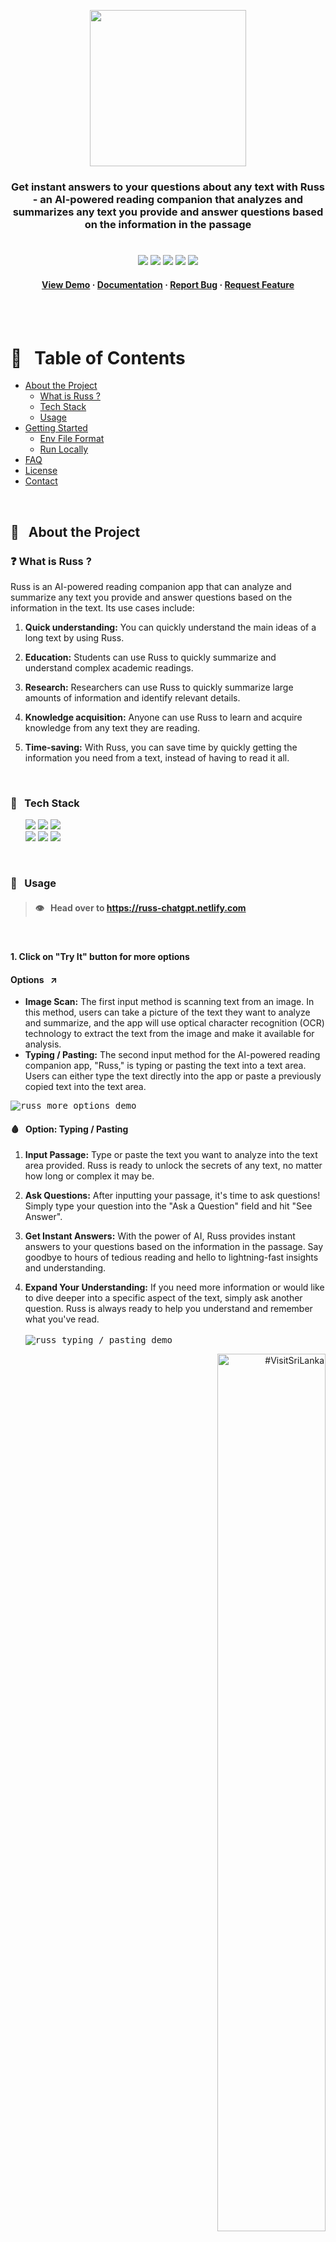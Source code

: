 <p align="center" width="100%">
<img src="https://user-images.githubusercontent.com/61654812/213165180-cb365b58-ebd6-48fd-a205-b73e0be94d60.png" width="250" />
</p>
<h3 align="center" >
Get instant answers to your questions about any text with Russ - an AI-powered reading companion that analyzes and summarizes any text you provide and answer questions based on the information in the passage
</h3>
<h1></h1>
<div align="center">
<img src="https://img.shields.io/github/last-commit/lithika-damnod/Russ/develop/app?style=for-the-badge">
<img src="https://img.shields.io/github/v/release/lithika-damnod/Russ?include_prereleases&style=for-the-badge">
<img src="https://img.shields.io/website?style=for-the-badge&url=https%3A%2F%2Fruss-chatgpt.netlify.app%2F">
<img src="https://img.shields.io/github/stars/lithika-damnod/Russ?style=for-the-badge">
<img src="https://img.shields.io/github/license/lithika-damnod/Russ?style=for-the-badge">
<h4>
    <a href="https://russ-chatgpt.netlify.app">View Demo</a>
  <span> · </span>
    <a href="#usage">Documentation</a>
  <span> · </span>
    <a href="https://github.com/lithika-damnod/Russ/issues">Report Bug</a>
  <span> · </span>
    <a href="https://github.com/lithika-damnod/Russ/issues">Request Feature</a>
</h4>
</div>
<br>
<br>

<!-- Table of Contents -->

# :notebook_with_decorative_cover: &nbsp; Table of Contents

- [About the Project](#star2-about-the-project)
  - [What is Russ ? ](#usecases)
  - [Tech Stack](#space_invader-tech-stack)
  - [Usage](#usage)
- [Getting Started](#toolbox-getting-started)
  - [Env File Format](#env-format)
  - [Run Locally](#running-run-locally)
- [FAQ](#grey_question-faq)
- [License](#warning-license)
- [Contact](#handshake-contact)

<br>
<!-- About the Project -->

## :star2: &nbsp; About the Project

### :question: What is Russ ?

Russ is an AI-powered reading companion app that can analyze and summarize any text you provide and answer questions based on the information in the text. Its use cases include:

1. <b>Quick understanding:</b> You can quickly understand the main ideas of a long text by using Russ.

1. <b>Education:</b> Students can use Russ to quickly summarize and understand complex academic readings.

1. <b>Research:</b> Researchers can use Russ to quickly summarize large amounts of information and identify relevant details.

1. <b>Knowledge acquisition:</b> Anyone can use Russ to learn and acquire knowledge from any text they are reading.

1. <b>Time-saving:</b> With Russ, you can save time by quickly getting the information you need from a text, instead of having to read it all.<!-- TechStack -->

<br>

### :space_invader: &nbsp; Tech Stack

<ul>
<a href="https://reactjs.org/"><img src="https://img.shields.io/badge/React-20232A?style=for-the-badge&logo=react&logoColor=61DAFB"></a></li>
<a href="https://www.framer.com/motion/"><img src="https://img.shields.io/badge/Framer Motion-20232A?style=for-the-badge&logo=Framer"></a></li>
<a href="https://mui.com/"><img src="https://img.shields.io/badge/Material UI-20232A?style=for-the-badge&logo=MUI"></a></li><br>
<a href="https://openai.com/api/"><img src="https://img.shields.io/badge/OpenAI API-20232A?style=for-the-badge&logo=OpenAI"></a></li>
<a href="https://react-redux.js.org/"><img src="https://img.shields.io/badge/Redux-20232A?style=for-the-badge&logo=Redux"></a></li>
<a href="https://www.npmjs.com/package/axios"><img src="https://img.shields.io/badge/Axios-20232A?style=for-the-badge&logo=Axios"></a></li>
</ul>

<br>

### :triangular_flag_on_post: &nbsp; Usage

> #### :eye: &nbsp; Head over to https://russ-chatgpt.netlify.com

<br>

#### 1. Click on "Try It" button for more options

#### Options &nbsp; :arrow_upper_right:

<ul>
  <li>
    <b>Image Scan:</b> The first input method is scanning text from an image. In this method, users can take a picture of the text they want to analyze and summarize, and the app will use optical character recognition (OCR) technology to extract the text from the image and make it available for analysis. 
  </li>
  <li>
    <b>Typing / Pasting:</b> The second input method for the AI-powered reading companion app, "Russ," is typing or pasting the text into a text area. Users can either type the text directly into the app or paste a previously copied text into the text area.
  </li>
</ul>
<kbd>
  <img src="https://user-images.githubusercontent.com/61654812/216918328-53995e1e-24be-49fa-b89d-427f7a75ce72.gif" alt="russ more options demo">
</kbd>

<br>

#### :drop_of_blood: &nbsp; Option: Typing / Pasting

1. <b>Input Passage:</b> Type or paste the text you want to analyze into the text area provided. Russ is ready to unlock the secrets of any text, no matter how long or complex it may be.

1. <b>Ask Questions:</b> After inputting your passage, it's time to ask questions! Simply type your question into the "Ask a Question" field and hit "See Answer".

1. <b>Get Instant Answers:</b> With the power of AI, Russ provides instant answers to your questions based on the information in the passage. Say goodbye to hours of tedious reading and hello to lightning-fast insights and understanding.

1. <b>Expand Your Understanding:</b> If you need more information or would like to dive deeper into a specific aspect of the text, simply ask another question. Russ is always ready to help you understand and remember what you've read.
   <br>
   <br>
   <kbd>
   <img src="https://user-images.githubusercontent.com/61654812/217037651-2e70e949-a245-4aa8-a63b-d1dd96e9ef73.gif" alt="russ typing / pasting demo">
   </kbd>
   <!-- visit sri lanka banner -->
   <a href="https://www.touropia.com/tourist-attractions-in-sri-lanka/">
     <div align="right">
       <img src="https://user-images.githubusercontent.com/61654812/217004075-26614b78-b8c4-4c35-b5ea-9a35bafc7c82.png" width="60%" alt="#VisitSriLanka">
     </div>
   </a>

#### :drop_of_blood: &nbsp; Option: Image Scan

1. <b>Upload Image:</b> Drag and drop or select an image file of the text you want to analyze. Russ uses cutting-edge optical character recognition (OCR) technology to extract the text from the image for analysis.
   <br>
   <br>
   <kbd>
   <img src="https://user-images.githubusercontent.com/61654812/217043543-d66cd827-1b1a-4f68-adde-65823775cf45.gif" alt="russ image scan input demo">
   </kbd>

1. <b>Verify Text:</b> Review the extracted text to make sure it is correct. If any errors are present, simply make the necessary corrections.
   <br>
   <br>
   <kbd>
   <img src="https://user-images.githubusercontent.com/61654812/217046464-de59efb2-6fa9-4460-9440-489394abd1ec.gif" alt="russ image scan text verify demo">
   </kbd>

1. <b>Ask Questions:</b> Just like typing or pasting text, you can now ask questions about the text. Simply type your question into the "Ask a Question" field and hit "See Answer".

1. <b>Get Instant Answers:</b> With the power of AI, Russ provides instant answers to your questions based on the information in the image text. Say goodbye to hours of tedious reading and hello to lightning-fast insights and understanding.

1. <b>Expand Your Understanding:</b> If you need more information or would like to dive deeper into a specific aspect of the text, simply ask another question. Russ is always ready to help you understand and remember what you've read.
   <br>
   <br>
   <kbd>
   <img src="https://user-images.githubusercontent.com/61654812/217045520-5414cd17-4fa7-42c1-9c11-320231803735.gif" alt="russ image scan text answering questions">
   </kbd>

<br>
<!-- Getting Started -->

## :toolbox: &nbsp; Getting Started

<!-- Env Variables -->

### :key: &nbsp; Environment Variables

To run this project, you will need to add the following environment variables to your .env file

`REACT_APP_OPENAI_API_KEY`

`REACT_APP_GOOGLE_ANALYTICS_TRACKING_ID`

<!-- Run Locally -->

### :running: &nbsp; Run Locally

Clone the project

```bash
  git clone https://github.com/lithika-damnod/Russ.git
```

Go to the project directory

```bash
  cd Russ
```

Install dependencies

```bash
  yarn install
```

Start the server

```bash
  yarn start
```

<br>
<!-- FAQ -->

## :grey_question: FAQ

- What is Russ?

  - Russ is an AI-powered reading companion that analyzes and summarizes any text you provide and answers questions based on the information in the passage.

- How do I use Russ?

  - You can use Russ by typing or pasting text into the app or by scanning text from an image. Simply input your text, ask a question, and hit "See Answer" to get instant answers based on the information in the text.

- Does Russ work with all types of text?

  - Russ works with all types of text, including lengthy articles, complex documents, and even scanned images.

- Is Russ accurate?

  - Russ uses advanced AI algorithms via <u>OpenAI's API</u> to provide accurate answers to your questions. However, it is still important to verify the information obtained through Russ against other sources.

- How does Russ extract text from an image?

  - Russ uses optical character recognition (OCR) technology from <u> Tesseract.js </u> to extract text from an image. This allows you to analyze and understand text that is not available in a digital format.

- Can I ask multiple questions about the same text?

  - Yes, you can ask multiple questions about the same text and get instant answers to each one.

<br>
<!-- License -->

## :warning: &nbsp; License

Distributed under the <b>AGPL-3.0</b> License, See LICENSE.txt for more information.

<br>

<!-- Contact -->

## :handshake: &nbsp; Contact

> <b>Email: </b> l.d.b.dasanayaka@gmail.com

### :copyright: &nbsp; Designed and Developed by Lithika Damnod

<a href="https://www.linkedin.com/in/lithika-damnod/">
  <img src="https://img.shields.io/badge/LinkedIn-0077B5?style=for-the-badge&logo=linkedin&logoColor=white">
</a>
<a href="https://twitter.com/lithika_damnod">
  <img src="https://img.shields.io/badge/Twitter-1DA1F2?style=for-the-badge&logo=twitter&logoColor=white">
</a><br>
<a href="https://www.buymeacoffee.com/lithikadamnod"><img src="https://img.shields.io/badge/Buy_Me_A_Coffee-FFDD00?style=for-the-badge&logo=buy-me-a-coffee&logoColor=black"></a><br>
